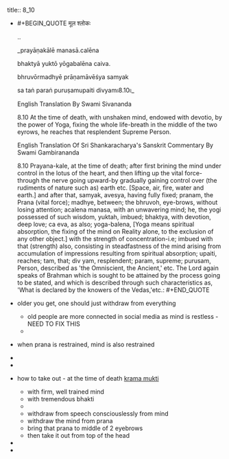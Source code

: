 title:: 8_10

- #+BEGIN_QUOTE
  मूल श्लोकः
  
  ..
  
  _prayāṇakālē manasā.calēna
  
  bhaktyā yuktō yōgabalēna caiva.
  
  bhruvōrmadhyē prāṇamāvēśya samyak
  
  sa taṅ paraṅ puruṣamupaiti divyam৷৷8.10৷৷_
  
  English Translation By Swami Sivananda
  
  8.10 At the time of death, with unshaken mind, endowed with devotio, by the power of Yoga, fixing the whole life-breath in the middle of the two eyrows, he reaches that resplendent Supreme Person.
  
  English Translation Of Sri Shankaracharya's Sanskrit Commentary By Swami Gambirananda
  
  8.10 
  Prayana-kale, at the time of death; 
                  after first brining the mind under control in the lotus of the heart, and then lifting up the vital force-through the nerve going upward-by gradually gaining control over (the rudiments of nature such as) earth etc. [Space, air, fire, water and earth.] 
  and after that, 
  samyak, avesya, having fully fixed; 
  pranam, the Prana (vital force); 
  madhye, between; 
  the bhruvoh, eye-brows, without losing attention; 
  acalena manasa, with an unwavering mind; he, the yogi possessed of such wisdom, 
  yuktah, imbued; 
  bhaktya, with devotion, deep love; ca eva, as also; 
  yoga-balena, [Yoga means spiritual absorption, the fixing of the mind on Reality alone, to the exclusion of any other object.] with the strength of concentration-i.e; imbued with that (strength) also, consisting in steadfastness of the mind arising from accumulation of impressions resulting from spiritual absorption; upaiti, reaches; tam, that; div yam, resplendent; param, supreme; purusam, Person, described as 'the Omniscient, the Ancient,' etc. The Lord again speaks of Brahman which is sought to be attained by the process going to be stated, and which is described through such characteristics as, 'What is declared by the knowers of the Vedas,'etc.:
  #+END_QUOTE
- older you get, one should just withdraw from everything
	- old people are more connected in social media as mind is restless - NEED TO FIX THIS
	-
- when prana is restrained, mind is also restrained
-
-
- how to take out - at the time of death [krama mukti](https://www.wisdomlib.org/definition/kramamukti)
	- with firm, well trained mind
	- with tremendous bhakti
	-
	- withdraw from speech consciouslessly from mind
	- withdraw the mind from prana
	- bring that prana to middle of 2 eyebrows
	- then take it out from top of the head
-
-